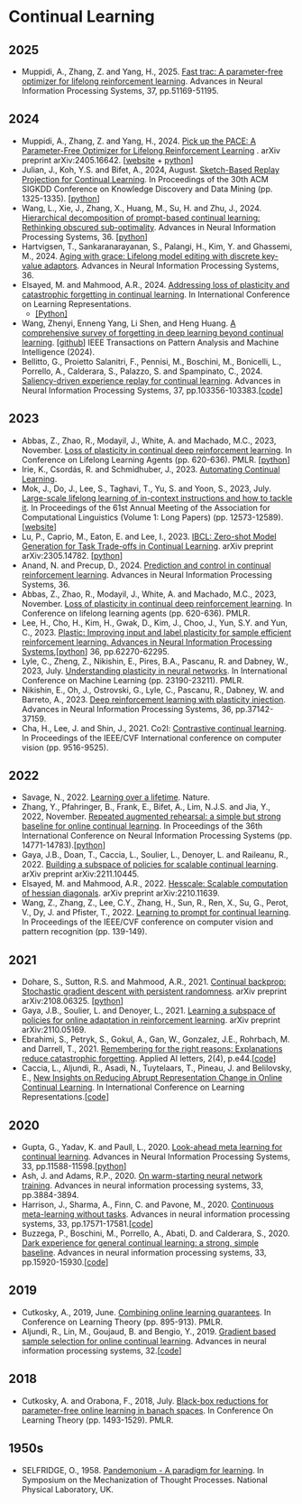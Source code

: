 # Continual Learning
## 2025
* Muppidi, A., Zhang, Z. and Yang, H., 2025. [Fast trac: A parameter-free optimizer for lifelong reinforcement learning](https://proceedings.neurips.cc/paper_files/paper/2024/file/5b76d77e7095c6480ed827b85f0c2878-Paper-Conference.pdf). Advances in Neural Information Processing Systems, 37, pp.51169-51195.

## 2024

* Muppidi, A., Zhang, Z. and Yang, H., 2024. [Pick up the PACE: A Parameter-Free Optimizer for Lifelong Reinforcement Learning](https://arxiv.org/abs/2405.16642)
. arXiv preprint arXiv:2405.16642. [[website](https://computationalrobotics.seas.harvard.edu/TRAC/) + [python](https://github.com/ComputationalRobotics/TRAC?tab=readme-ov-file)]
* Julian, J., Koh, Y.S. and Bifet, A., 2024, August. [Sketch-Based Replay Projection for Continual Learning](https://dl.acm.org/doi/pdf/10.1145/3637528.3671714). In Proceedings of the 30th ACM SIGKDD Conference on Knowledge Discovery and Data Mining (pp. 1325-1335). [[python](https://github.com/jjul482/Sketched-Replay-Projection)]
* Wang, L., Xie, J., Zhang, X., Huang, M., Su, H. and Zhu, J., 2024. [Hierarchical decomposition of prompt-based continual learning: Rethinking obscured sub-optimality](https://proceedings.neurips.cc/paper_files/paper/2023/file/d9f8b5abc8e0926539ecbb492af7b2f1-Paper-Conference.pdf). Advances in Neural Information Processing Systems, 36. [[python](https://github.com/thu-ml/HiDe-Prompt)]
* Hartvigsen, T., Sankaranarayanan, S., Palangi, H., Kim, Y. and Ghassemi, M., 2024. [Aging with grace: Lifelong model editing with discrete key-value adaptors](https://proceedings.neurips.cc/paper_files/paper/2023/file/95b6e2ff961580e03c0a662a63a71812-Paper-Conference.pdf). Advances in Neural Information Processing Systems, 36.
* Elsayed, M. and Mahmood, A.R., 2024.
  [Addressing loss of plasticity and catastrophic forgetting in continual learning]().
  In International Conference on Learning Representations.
  * [[Python]](https://github.com/mohmdelsayed/upgd)
* Wang, Zhenyi, Enneng Yang, Li Shen, and Heng Huang. [A comprehensive survey of forgetting in deep learning beyond continual learning](https://arxiv.org/pdf/2307.09218). [[github](https://github.com/EnnengYang/Awesome-Forgetting-in-Deep-Learning)] IEEE Transactions on Pattern Analysis and Machine Intelligence (2024).
* Bellitto, G., Proietto Salanitri, F., Pennisi, M., Boschini, M., Bonicelli, L., Porrello, A., Calderara, S., Palazzo, S. and Spampinato, C., 2024. [Saliency-driven experience replay for continual learning](https://proceedings.neurips.cc/paper_files/paper/2024/file/bb1e9f32181a8d6a834670d5b3e1c48d-Paper-Conference.pdf). Advances in Neural Information Processing Systems, 37, pp.103356-103383.[[code](https://github.com/perceivelab/SER)]


## 2023
* Abbas, Z., Zhao, R., Modayil, J., White, A. and Machado, M.C., 2023, November. [Loss of plasticity in continual deep reinforcement learning](https://www.nature.com/articles/s41586-024-07711-7). In Conference on Lifelong Learning Agents (pp. 620-636). PMLR. [[python](https://github.com/shibhansh/loss-of-plasticity)]
* Irie, K., Csordás, R. and Schmidhuber, J., 2023. [Automating Continual Learning](https://openreview.net/pdf?id=5twh6pM4SR).
* Mok, J., Do, J., Lee, S., Taghavi, T., Yu, S. and Yoon, S., 2023, July. [Large-scale lifelong learning of in-context instructions and how to tackle it](https://aclanthology.org/2023.acl-long.703.pdf). In Proceedings of the 61st Annual Meeting of the Association for Computational Linguistics (Volume 1: Long Papers) (pp. 12573-12589). [[website](https://aclanthology.org/2023.acl-long.703/)]
* Lu, P., Caprio, M., Eaton, E. and Lee, I., 2023. [IBCL: Zero-shot Model Generation for Task Trade-offs in Continual Learning](https://arxiv.org/pdf/2305.14782). arXiv preprint arXiv:2305.14782. [[python](https://github.com/ibcl-anon/ibcl)]
* Anand, N. and Precup, D., 2024. [Prediction and control in continual reinforcement learning](https://proceedings.neurips.cc/paper_files/paper/2023/file/c94bbbef466ab1b2cfa100e41413b3a8-Paper-Conference.pdf). Advances in Neural Information Processing Systems, 36.
* Abbas, Z., Zhao, R., Modayil, J., White, A. and Machado, M.C., 2023, November. [Loss of plasticity in continual deep reinforcement learning](https://proceedings.mlr.press/v232/abbas23a/abbas23a.pdf). In Conference on lifelong learning agents (pp. 620-636). PMLR.
* Lee, H., Cho, H., Kim, H., Gwak, D., Kim, J., Choo, J., Yun, S.Y. and Yun, C., 2023. [Plastic: Improving input and label plasticity for sample efficient reinforcement learning. Advances in Neural Information Processing Systems](https://proceedings.neurips.cc/paper_files/paper/2023/file/c464fc4516aca4e68f2a14e67c6f0402-Paper-Conference.pdf),[[python](https://github.com/dojeon-ai/plastic)] 36, pp.62270-62295.
* Lyle, C., Zheng, Z., Nikishin, E., Pires, B.A., Pascanu, R. and Dabney, W., 2023, July. [Understanding plasticity in neural networks](https://proceedings.mlr.press/v202/lyle23b/lyle23b.pdf). In International Conference on Machine Learning (pp. 23190-23211). PMLR.
* Nikishin, E., Oh, J., Ostrovski, G., Lyle, C., Pascanu, R., Dabney, W. and Barreto, A., 2023. [Deep reinforcement learning with plasticity injection](https://proceedings.neurips.cc/paper_files/paper/2023/file/75101364dc3aa7772d27528ea504472b-Paper-Conference.pdf). Advances in Neural Information Processing Systems, 36, pp.37142-37159.
* Cha, H., Lee, J. and Shin, J., 2021. Co2l: [Contrastive continual learning](https://openaccess.thecvf.com/content/ICCV2021/html/Cha_Co2L_Contrastive_Continual_Learning_ICCV_2021_paper.html). In Proceedings of the IEEE/CVF International conference on computer vision (pp. 9516-9525).
## 2022
* Savage, N., 2022. [Learning over a lifetime](https://www.nature.com/articles/d41586-022-01962-y). Nature.
* Zhang, Y., Pfahringer, B., Frank, E., Bifet, A., Lim, N.J.S. and Jia, Y., 2022, November. [Repeated augmented rehearsal: a simple but strong baseline for online continual learning](https://papers.neurips.cc/paper_files/paper/2022/file/5ebbbac62b968254093023f1c95015d3-Paper-Conference.pdf). In Proceedings of the 36th International Conference on Neural Information Processing Systems (pp. 14771-14783).[[python](https://github.com/YaqianZhang/RepeatedAugmentedRehearsal/tree/master)]
* Gaya, J.B., Doan, T., Caccia, L., Soulier, L., Denoyer, L. and Raileanu, R., 2022. [Building a subspace of policies for scalable continual learning](https://arxiv.org/pdf/2211.10445). arXiv preprint arXiv:2211.10445.
* Elsayed, M. and Mahmood, A.R., 2022. [Hesscale: Scalable computation of hessian diagonals](https://arxiv.org/pdf/2210.11639). arXiv preprint arXiv:2210.11639.
* Wang, Z., Zhang, Z., Lee, C.Y., Zhang, H., Sun, R., Ren, X., Su, G., Perot, V., Dy, J. and Pfister, T., 2022. [Learning to prompt for continual learning](https://openaccess.thecvf.com/content/CVPR2022/papers/Wang_Learning_To_Prompt_for_Continual_Learning_CVPR_2022_paper.pdf). In Proceedings of the IEEE/CVF conference on computer vision and pattern recognition (pp. 139-149).

## 2021
* Dohare, S., Sutton, R.S. and Mahmood, A.R., 2021. [Continual backprop: Stochastic gradient descent with persistent randomness](https://arxiv.org/abs/2108.06325). arXiv preprint arXiv:2108.06325. [[python](https://github.com/shibhansh/loss-of-plasticity)]
* Gaya, J.B., Soulier, L. and Denoyer, L., 2021. [Learning a subspace of policies for online adaptation in reinforcement learning](https://arxiv.org/pdf/2110.05169). arXiv preprint arXiv:2110.05169.
* Ebrahimi, S., Petryk, S., Gokul, A., Gan, W., Gonzalez, J.E., Rohrbach, M. and Darrell, T., 2021. [Remembering for the right reasons: Explanations reduce catastrophic forgetting](https://openreview.net/pdf?id=tHgJoMfy6nI). Applied AI letters, 2(4), p.e44.[[code](https://github.com/SaynaEbrahimi/Remembering-for-the-Right-Reasons)]
* Caccia, L., Aljundi, R., Asadi, N., Tuytelaars, T., Pineau, J. and Belilovsky, E., [New Insights on Reducing Abrupt Representation Change in Online Continual Learning](https://arxiv.org/pdf/2104.05025). In International Conference on Learning Representations.[[code](https://github.com/pclucas14/AML)]
## 2020
* Gupta, G., Yadav, K. and Paull, L., 2020. [Look-ahead meta learning for continual learning](https://proceedings.neurips.cc/paper_files/paper/2020/file/85b9a5ac91cd629bd3afe396ec07270a-Paper.pdf). Advances in Neural Information Processing Systems, 33, pp.11588-11598.[[python](https://github.com/montrealrobotics/La-MAML?tab=readme-ov-file)]
* Ash, J. and Adams, R.P., 2020. [On warm-starting neural network training](https://proceedings.neurips.cc/paper/2020/file/288cd2567953f06e460a33951f55daaf-Paper.pdf). Advances in neural information processing systems, 33, pp.3884-3894.
* Harrison, J., Sharma, A., Finn, C. and Pavone, M., 2020. [Continuous meta-learning without tasks](https://proceedings.neurips.cc/paper/2020/file/cc3f5463bc4d26bc38eadc8bcffbc654-Paper.pdf). Advances in neural information processing systems, 33, pp.17571-17581.[[code](https://github.com/StanfordASL/moca)]
* Buzzega, P., Boschini, M., Porrello, A., Abati, D. and Calderara, S., 2020. [Dark experience for general continual learning: a strong, simple baseline](https://proceedings.neurips.cc/paper/2020/file/b704ea2c39778f07c617f6b7ce480e9e-Paper.pdf). Advances in neural information processing systems, 33, pp.15920-15930.[[code](https://github.com/aimagelab/mammoth)]
## 2019
* Cutkosky, A., 2019, June. [Combining online learning guarantees](https://proceedings.mlr.press/v99/cutkosky19b/cutkosky19b.pdf). In Conference on Learning Theory (pp. 895-913). PMLR.
* Aljundi, R., Lin, M., Goujaud, B. and Bengio, Y., 2019. [Gradient based sample selection for online continual learning](https://proceedings.neurips.cc/paper_files/paper/2019/file/e562cd9c0768d5464b64cf61da7fc6bb-Paper.pdf). Advances in neural information processing systems, 32.[[code](https://github.com/rahafaljundi/Gradient-based-Sample-Selection)]
## 2018
* Cutkosky, A. and Orabona, F., 2018, July. [Black-box reductions for parameter-free online learning in banach spaces](https://proceedings.mlr.press/v75/cutkosky18a/cutkosky18a.pdf). In Conference On Learning Theory (pp. 1493-1529). PMLR.

## 1950s

* SELFRIDGE, O., 1958.
  [Pandemonium - A paradigm for learning](http://www.incompleteideas.net/papers/pandemonium2.pdf).
  In Symposium on the Mechanization of Thought Processes. National Physical Laboratory, UK.
